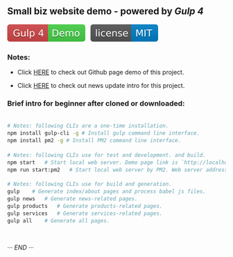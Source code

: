 ## Small biz website demo - powered by _Gulp 4_

![Gulp 4 Demo](./src/gulp4-demo.svg) &nbsp;&nbsp;![MIT License](./src/MIT-license.svg)

### Notes:

- Click [HERE](https://dyslab.github.io/gp-site-biz/dist/) to check out Github page demo of this project.


- Click [HERE](./src/news/README.md) to check out news update intro for this project.


### Brief intro for beginner after cloned or downloaded:

```bash

# Notes: following CLIs are a one-time installation.
npm install gulp-cli -g # Install gulp command line interface.
npm install pm2 -g # Install PM2 command line interface.

# Notes: following CLIs use for test and development. and build.
npm start   # Start local web server. Demo page link is `http://localhost:8060/dist/`.
npm run start:pm2   # Start local web server by PM2. Web server address and port like above. 

# Notes: following CLIs use for build and generation.
gulp    # Generate index/about pages and process babel js files.
gulp news   # Generate news-related pages.
gulp products   # Generate products-related pages.
gulp services   # Generate services-related pages.
gulp all    # Generate all pages.
```

<br>

_··· END ···_
